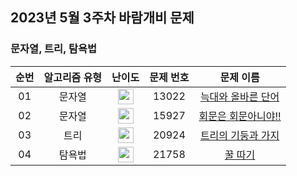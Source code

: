 ## 2023년 5월 3주차 바람개비 문제

### 문자열, 트리, 탐욕법

| 순번 | 알고리즘 유형 | 난이도 | 문제 번호 | 문제 이름 |
| :-----: | :-----: | :-----: | :-----: | :-----: |
| 01 | 문자열 | <img height="25px" width="25px" src="https://static.solved.ac/tier_small/9.svg"/> | 13022 | [늑대와 올바른 단어](https://www.acmicpc.net/problem/13022) |
| 02 | 문자열 | <img height="25px" width="25px" src="https://static.solved.ac/tier_small/11.svg"/> | 15927 | [회문은 회문아니야!!](https://www.acmicpc.net/problem/15927) |
| 03 | 트리 | <img height="25px" width="25px" src="https://static.solved.ac/tier_small/11.svg"/> | 20924 | [트리의 기둥과 가지](https://www.acmicpc.net/problem/20924) |
| 04 | 탐욕법 | <img height="25px" width="25px" src="https://static.solved.ac/tier_small/11.svg"/> | 21758 | [꿀 따기](https://www.acmicpc.net/problem/21758) |